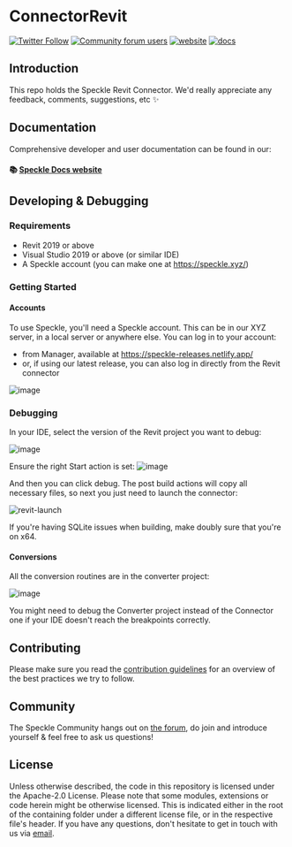 # ConnectorRevit

[![Twitter Follow](https://img.shields.io/twitter/follow/SpeckleSystems?style=social)](https://twitter.com/SpeckleSystems) [![Community forum users](https://img.shields.io/discourse/users?server=https%3A%2F%2Fdiscourse.speckle.works&style=flat-square&logo=discourse&logoColor=white)](https://discourse.speckle.works) [![website](https://img.shields.io/badge/https://-speckle.systems-royalblue?style=flat-square)](https://speckle.systems) [![docs](https://img.shields.io/badge/docs-speckle.guide-orange?style=flat-square&logo=read-the-docs&logoColor=white)](https://speckle.guide/dev/)

## Introduction

This repo holds the Speckle Revit Connector. We'd really appreciate any feedback, comments, suggestions, etc ✨

## Documentation

Comprehensive developer and user documentation can be found in our:

#### 📚 [Speckle Docs website](https://speckle.guide/dev/)

## Developing & Debugging

### Requirements

- Revit 2019 or above
- Visual Studio 2019 or above (or similar IDE)
- A Speckle account (you can make one at https://speckle.xyz/)

### Getting Started

#### Accounts

To use Speckle, you'll need a Speckle account. This can be in our XYZ server, in a local server or anywhere else.
You can log in to your account:
- from Manager, available at https://speckle-releases.netlify.app/
- or, if using our latest release, you can also log in directly from the Revit connector

![image](https://user-images.githubusercontent.com/2679513/159452876-4553da6e-4e67-43fa-923a-2621df66888c.png)


### Debugging

In your IDE, select the version of the Revit project you want to debug:

![image](https://user-images.githubusercontent.com/2679513/159453238-c4ef1203-0ab5-4193-83a2-7a4a0ba0506e.png)

Ensure the right Start action is set:
![image](https://user-images.githubusercontent.com/2679513/159453340-5055cf3d-6db8-4e80-8374-9d73d2b04427.png)

And then you can click debug. The post build actions will copy all necessary files, so next you just need to launch the connector:

![revit-launch](https://user-images.githubusercontent.com/2679513/159453862-2efd62b4-a881-4967-ace1-5298a40ffd0a.gif)

If you're having SQLite issues when building, make doubly sure that you're on x64.

#### Conversions

All the conversion routines are in the converter project:

![image](https://user-images.githubusercontent.com/2679513/159454133-999cc8ed-2568-4780-8a33-5aee628428dc.png)

You might need to debug the Converter project instead of the Connector one if your IDE doesn't reach the breakpoints correctly.

## Contributing

Please make sure you read the [contribution guidelines](.github/CONTRIBUTING.md) for an overview of the best practices we try to follow.

## Community

The Speckle Community hangs out on [the forum](https://discourse.speckle.works), do join and introduce yourself & feel free to ask us questions!

## License

Unless otherwise described, the code in this repository is licensed under the Apache-2.0 License. Please note that some modules, extensions or code herein might be otherwise licensed. This is indicated either in the root of the containing folder under a different license file, or in the respective file's header. If you have any questions, don't hesitate to get in touch with us via [email](mailto:hello@speckle.systems).
